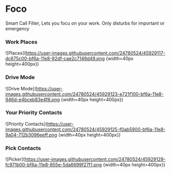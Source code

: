 # Foco
Smart Call Filter, Lets you focu on your work. Only disturbs for important or emergency

### Work Places
![Places](https://user-images.githubusercontent.com/24780524/45929117-dc675c00-bf6a-11e8-92df-cae2c7149d49.png {width=40px height=400px})

### Drive Mode
![Drive Mode](https://user-images.githubusercontent.com/24780524/45929123-e721f100-bf6a-11e8-946d-e4bceb83e4f6.png {width=40px height=400px})

### Your Priority Contacts
![Priority Contacts](https://user-images.githubusercontent.com/24780524/45929125-f0ab5900-bf6a-11e8-9a04-712b3096eeff.png {width=40px height=400px})

### Pick Contacts
![Picker](https://user-images.githubusercontent.com/24780524/45929129-fc971b00-bf6a-11e8-855e-5da6699f27f1.png {width=40px height=400px})
